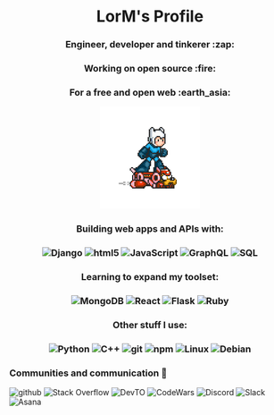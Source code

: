 <!---README--->

<h1 align="center"> LorM's Profile </h1>



<h3 align="center"> Engineer, developer and tinkerer :zap: </h3>
<h3 align="center"> Working on open source :fire: </h3>
<h3 align="center"> For a free and open web :earth_asia: </h3>
<p align="center"> <img style="float" src="https://github.com/LorM89/LorM89/blob/main/assets/cloudyman.gif" width="180px"/> </p>

<h3 align="center"> Building web apps and APIs with: </h3>
<h3 align="center">
  <img alt="Django" src="https://img.shields.io/badge/-Django-000?&logo=django" /> 
  <img alt="html5" src="https://img.shields.io/badge/-HTML5-E34F26?style=flat&logo=html5&logoColor=white" /> 
  <img alt="JavaScript" src="https://img.shields.io/badge/-JavaSript-000?&logo=JavaScript&logoColor=ddc508" /> 
  <img alt="GraphQL" src="https://img.shields.io/badge/-GraphQL-E10098?style=flat&logo=graphql&logoColor=white" /> 
  <img alt="SQL" src="https://img.shields.io/badge/-SQL-000?style=flat&logo=sqlite" />
 </h3>

<h3 align="center"> Learning to expand my toolset: </h3>
<h3 align="center">
  <img alt="MongoDB" src="https://img.shields.io/badge/-MongoDB-13aa52?style=flat&logo=mongodb&logoColor=white" />
  <img alt="React" src="https://img.shields.io/badge/-React-000?&logo=react" /> 
  <img alt="Flask" src="https://img.shields.io/badge/-Flask-000?&logo=flask" /> 
  <img alt="Ruby" src="https://img.shields.io/badge/-ruby-000?&logo=ruby" /> 
</h3>

<h3 align="center">  Other stuff I use: </h3>
<h3 align="center"> 
  <img alt="Python" src="https://img.shields.io/badge/-Python-1338bd?style=flat&logo=python" /> 
  <img alt="C++" src="https://img.shields.io/badge/-C++-000?&logo=c%2b%2b&logoColor=00599C" /> 
  <img alt="git" src="https://img.shields.io/badge/-Git-13aa52?style=flat&logo=git" /> 
  <img alt="npm" src="https://img.shields.io/badge/-NPM-CB3837?style=flat&logo=npm&logoColor=white"/> 
  <img alt="Linux" src="https://img.shields.io/badge/-Linux-000?&logo=linux" /> 
  <img alt="Debian" src="https://img.shields.io/badge/-Debian-000?&logo=debian" />
</h3>


### Communities and communication 👯
<p>
  <img alt="github" src="https://img.shields.io/badge/github-222121?&style=flat&logo=github&logoColor=white"/>
  <img alt="Stack Overflow" src="https://img.shields.io/badge/Stack Overflow-000?&style=flat&logo=stackoverflow"/> 
  <img alt="DevTO" src="https://img.shields.io/badge/DEV.TO-%230A0A0A.svg?&style=flat&logo=dev-dot-to&logoColor=white" /> 
  <img alt="CodeWars" src="https://img.shields.io/badge/-CodeWars-000?&style=flat&logo=codewars&logoColor=9f0000"/>
  <img alt="Discord" src="https://img.shields.io/badge/Discord-000?&style=flat&logo=discord"/> 
  <img alt="Slack" src="https://img.shields.io/badge/Slack-000?&style=flat&logo=slack"/>
  <img alt="Asana" src="https://img.shields.io/badge/-Asana-000?&logo=asana" /> 
</p>
